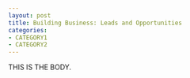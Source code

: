 ```yaml
--- 
layout: post
title: Building Business: Leads and Opportunities
categories:
- CATEGORY1
- CATEGORY2
---
```


THIS IS THE BODY.
